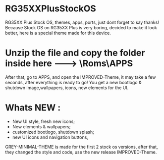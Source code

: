 # RG35XXPlusStockOS
RG35XX Plus Stock OS, themes, apps, ports, just dont forget to say thanks!
Because Stock OS on RG35XX Plus is very boring, decided to make it look better, here is a special theme made for this device.
# Unzip the file and copy the folder inside here ---> \Roms\APPS 


After that, go to APPS, and open the IMPROVED-Theme, it may take a few seconds, after everything is ready to go! You get a new bootlogo & shutdown image,wallpapers, icons, new elements for the UI.
# Whats NEW :
- New UI style, fresh new icons;
- New elements & wallpapers;
- customized bootlogo, shutdown splash;
- new UI icons and navigation buttons, 


GREY-MINIMAL-THEME is made for the first 2 stock os versions, after that, they changed the style and code, use the new release IMPROVED-Theme.
